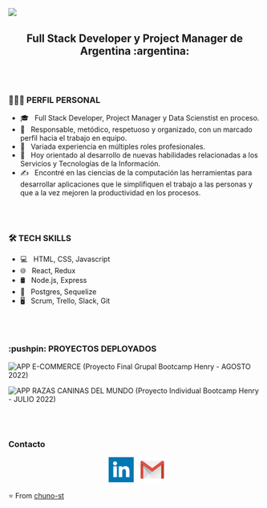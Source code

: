 ![](https://github.com/chuno-st/chuno-st/blob/master/assets/HolaMundo.gif)

<h2 align="center">
Full Stack Developer y Project Manager de Argentina :argentina:
</h2>

<br>
</br>

<h3> 👨🏻‍💻 PERFIL PERSONAL </h3>

- 🎓 &nbsp; Full Stack Developer, Project Manager y Data Scienstist en proceso.
- 🔭 &nbsp; Responsable, metódico, respetuoso y organizado, con un marcado perfil hacia el trabajo en equipo.
- 🌱 &nbsp; Variada experiencia en múltiples roles profesionales.
- 💼 &nbsp; Hoy orientado al desarrollo de nuevas habilidades relacionadas a los Servicios y Tecnologías de la Información.
- ✍️ &nbsp; Encontré en las ciencias de la computación las herramientas para desarrollar aplicaciones que le simplifiquen el trabajo a las personas y que a la vez mejoren la productividad en los procesos.

<br></br>

<h3>🛠 TECH SKILLS</h3>
   
- 💻 &nbsp; HTML, CSS, Javascript
- 🌐 &nbsp; React, Redux
- 🛢 &nbsp; Node.js, Express
- 🔧 &nbsp; Postgres, Sequelize
- 🖥 &nbsp; Scrum, Trello, Slack, Git

<br></br>

<h3>:pushpin: PROYECTOS DEPLOYADOS</h3>

![APP E-COMMERCE](https://frontend-pf-g1.vercel.app/)
(Proyecto Final Grupal Bootcamp Henry - AGOSTO 2022)

![APP RAZAS CANINAS DEL MUNDO](https://pi-dogs-front-phi.vercel.app/)
(Proyecto Individual Bootcamp Henry - JULIO 2022)

<br>

<img align="center" src="" alt="">

</br>


<h3> Contacto </h3>

<p align="center">
&nbsp; <a href="https://www.linkedin.com/in/brunostauber" target="_blank" rel="noopener noreferrer"><img src='https://github.com/chuno-st/chuno-st/blob/master/logos/linkedin.png' width="50" /></a>
&nbsp; <a href="mailto:arq.stauber@gmail.com" target="_blank" rel="noopener noreferrer"><img src='https://github.com/chuno-st/chuno-st/blob/master/logos/gmail.png'  width="50" /></a>
</p>

⭐️ From [chuno-st](https://github.com/chuno-st)
